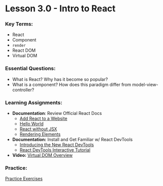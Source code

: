 # Lesson 3.0 - Intro to React

### Key Terms:

+ React
+ Component
+ `render`
+ React DOM
+ Virtual DOM

### Essential Questions:

+ What is React? Why has it become so popular?
+ What is a component? How does this paradigm differ from model-view-controller?

### Learning Assignments:

+ **Documentation**: Review Official React Docs
  + [Add React to a Website](https://reactjs.org/docs/add-react-to-a-website.html)
  + [Hello World](https://reactjs.org/docs/hello-world.html)
  + [React without JSX](https://reactjs.org/docs/react-without-jsx.html)
  + [Rendering Elements](https://reactjs.org/docs/rendering-elements.html)
+ **Documentation:** Install and Get Familiar w/ React DevTools
  + [Introducing the New React DevTools](https://reactjs.org/blog/2019/08/15/new-react-devtools.html)
  + [React DevTools Interactive Tutorial](https://react-devtools-tutorial.now.sh/)
+ **Video:** [Virtual DOM Overview](https://www.youtube.com/watch?v=d7pyEDqBDeE)

### Practice:

[Practice Exercises](./practice/exercises.md)
